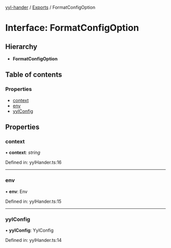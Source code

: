 [yyl-hander](../README.md) / [Exports](../modules.md) / FormatConfigOption

# Interface: FormatConfigOption

## Hierarchy

* **FormatConfigOption**

## Table of contents

### Properties

- [context](formatconfigoption.md#context)
- [env](formatconfigoption.md#env)
- [yylConfig](formatconfigoption.md#yylconfig)

## Properties

### context

• **context**: *string*

Defined in: yylHander.ts:16

___

### env

• **env**: Env

Defined in: yylHander.ts:15

___

### yylConfig

• **yylConfig**: YylConfig

Defined in: yylHander.ts:14
